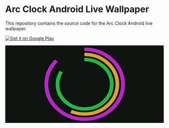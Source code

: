 # Arc Clock Android Live Wallpaper

This repository contains the source code for the Arc Clock Android live wallpaper.

<a href="https://play.google.com/store/apps/details?id=de.pnpq.arcclock">
  <img alt="Get it on Google Play"
       src="https://developer.android.com/images/brand/en_generic_rgb_wo_60.png" />
</a>

![](https://raw.githubusercontent.com/positive-infinity/arcclock/master/ext/images/featuregraphic/featuregraphic.png)
